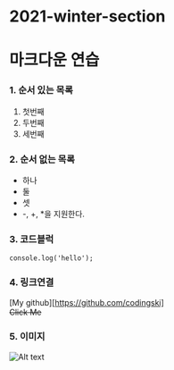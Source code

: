 2021-winter-section
=

# 마크다운 연습
### 1. 순서 있는 목록
1. 첫번째
2. 두번째
3. 세번째

### 2. 순서 없는 목록
- 하나
- 둘
- 셋
- -, +, *을 지원한다.

### 3. 코드블럭
```
console.log('hello');
```

### 4. 링크연결
[My github][https://github.com/codingski]<br />
~~Click Me~~

### 5. 이미지
![Alt text](C:\Users\yongchanski\Desktop\이용찬\totoro.jpg)
